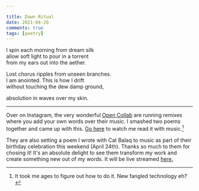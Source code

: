 ```yaml
---

title: Dawn Ritual
date: 2021-04-20
comments: true
tags: [poetry]
---
```


I spin each morning from dream silk  
allow soft light to pour in a torrent  
from my ears out into the aether.  

Lost chorus ripples from unseen branches.  
I am anointed. This is how I drift  
without touching the dew damp ground,  

absolution in waves over my skin.

---
<!--more-->

Over on Instagram, the very wonderful [Open Collab](https://opencollab.co.uk/) are running remixes where you add your own words over their music. I smashed two poems together and came up with this. [Go here](https://www.instagram.com/p/CNUVPiql1jL/?utm_source=ig_web_copy_link) to watch me read it with music.[^1]

They are also setting a poem I wrote with Cat Balaq to music as part of their birthday celebration this weekend (April 24th). Thanks so much to them for chosing it! It's an absolute delight to see them transform my work and create something new out of my words. It will be live streamed [here.](https://www.youtube.com/watch?v=ZkT1a-OIDI8)

[^1]: It took me ages to figure out how to do it. New fangled technology eh?
